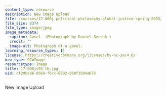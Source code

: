 ```yaml
---
content_type: resource
description: New image Upload
file: /courses/17-000j-political-philosophy-global-justice-spring-2003/cf29bae69b69f6cc8332959f3b84ab78_17-000js03-th.jpg
file_size: 8374
file_type: image/jpeg
image_metadata:
  caption: Gavel. (Photograph by Daniel Bersak.)
  credit: ''
  image-alt: Photograph of a gavel.
learning_resource_types: []
license: https://creativecommons.org/licenses/by-nc-sa/4.0/
ocw_type: OCWImage
resourcetype: Image
title: 17-000js03-th.jpg
uid: cf29bae6-9b69-f6cc-8332-959f3b84ab78
---
```

New image Upload